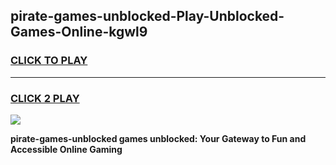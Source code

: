
## pirate-games-unblocked-Play-Unblocked-Games-Online-kgwl9
<h3>
<a href="https://premium76.site?title=pirate-games-unblocked&ref=25A">CLICK TO PLAY</a></h3>
<hr>

<h3>
<a href="https://premium76.site?title=pirate-games-unblocked&ref=25A">CLICK 2 PLAY</a>
  
</h3>

<a href="https://premium76.site?title=pirate-games-unblocked&ref=25A"><img src="https://clearcache.store/games.png"></a>


**pirate-games-unblocked games unblocked: Your Gateway to Fun and Accessible Online Gaming**
